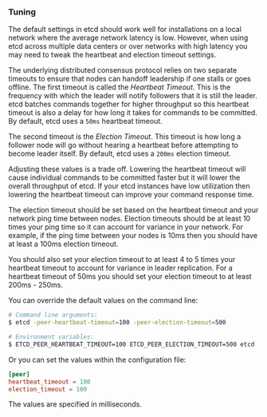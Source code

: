 ### Tuning

The default settings in etcd should work well for installations on a local network where the average network latency is low.
However, when using etcd across multiple data centers or over networks with high latency you may need to tweak the heartbeat and election timeout settings.

The underlying distributed consensus protocol relies on two separate timeouts to ensure that nodes can handoff leadership if one stalls or goes offline.
The first timeout is called the *Heartbeat Timeout*.
This is the frequency with which the leader will notify followers that it is still the leader.
etcd batches commands together for higher throughput so this heartbeat timeout is also a delay for how long it takes for commands to be committed.
By default, etcd uses a `50ms` heartbeat timeout.

The second timeout is the *Election Timeout*.
This timeout is how long a follower node will go without hearing a heartbeat before attempting to become leader itself.
By default, etcd uses a `200ms` election timeout.

Adjusting these values is a trade off.
Lowering the heartbeat timeout will cause individual commands to be committed faster but it will lower the overall throughput of etcd.
If your etcd instances have low utilization then lowering the heartbeat timeout can improve your command response time.

The election timeout should be set based on the heartbeat timeout and your network ping time between nodes.
Election timeouts should be at least 10 times your ping time so it can account for variance in your network.
For example, if the ping time between your nodes is 10ms then you should have at least a 100ms election timeout.

You should also set your election timeout to at least 4 to 5 times your heartbeat timeout to account for variance in leader replication.
For a heartbeat timeout of 50ms you should set your election timeout to at least 200ms - 250ms.

You can override the default values on the command line:

```sh
# Command line arguments:
$ etcd -peer-heartbeat-timeout=100 -peer-election-timeout=500

# Environment variables:
$ ETCD_PEER_HEARTBEAT_TIMEOUT=100 ETCD_PEER_ELECTION_TIMEOUT=500 etcd
```

Or you can set the values within the configuration file:

```toml
[peer]
heartbeat_timeout = 100
election_timeout = 100
```

The values are specified in milliseconds.
